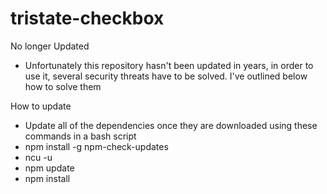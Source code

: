# tristate-checkbox

No longer Updated 
  - Unfortunately this repository hasn't been updated in years, in order to use it, several security threats have to be solved. I've outlined below how to solve them

How to update 
  - Update all of the dependencies once they are downloaded using these commands in a bash script
  - npm install -g npm-check-updates
  - ncu -u
  - npm update
  - npm install
